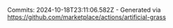 Commits: 2024-10-18T23:11:06.582Z - Generated via https://github.com/marketplace/actions/artificial-grass
<br>
